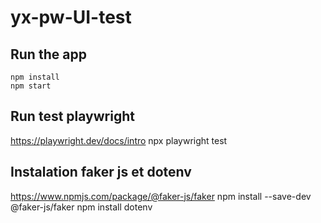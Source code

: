 # yx-pw-UI-test

## Run the app
    npm install
    npm start

## Run test playwright
https://playwright.dev/docs/intro
    npx playwright test


## Instalation faker js et dotenv

https://www.npmjs.com/package/@faker-js/faker
    npm install --save-dev @faker-js/faker
    npm install dotenv


